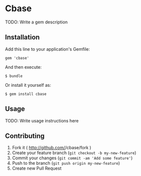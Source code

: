# Cbase

TODO: Write a gem description

## Installation

Add this line to your application's Gemfile:

    gem 'cbase'

And then execute:

    $ bundle

Or install it yourself as:

    $ gem install cbase

## Usage

TODO: Write usage instructions here

## Contributing

1. Fork it ( http://github.com/<my-github-username>/cbase/fork )
2. Create your feature branch (`git checkout -b my-new-feature`)
3. Commit your changes (`git commit -am 'Add some feature'`)
4. Push to the branch (`git push origin my-new-feature`)
5. Create new Pull Request

